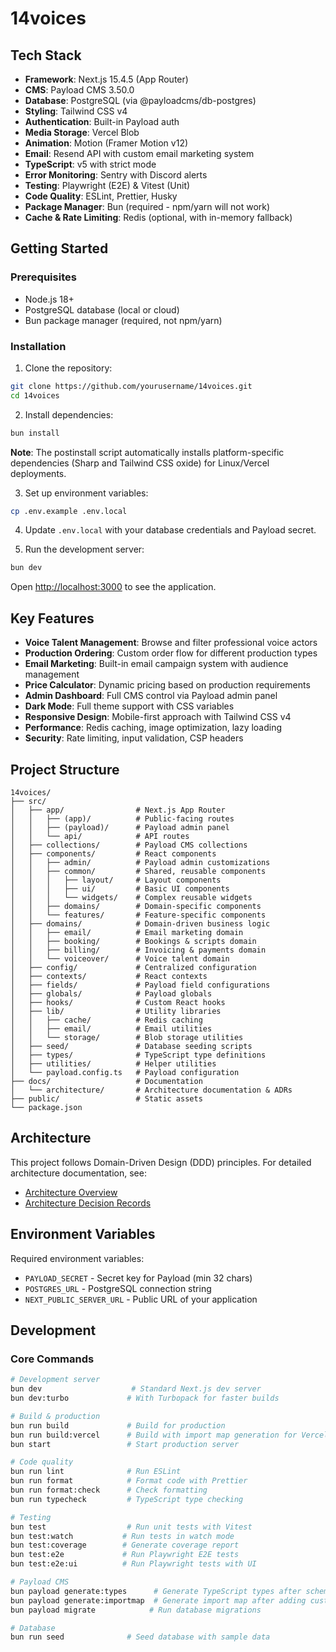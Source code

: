 # 14voices

## Tech Stack

- **Framework**: Next.js 15.4.5 (App Router)
- **CMS**: Payload CMS 3.50.0
- **Database**: PostgreSQL (via @payloadcms/db-postgres)
- **Styling**: Tailwind CSS v4
- **Authentication**: Built-in Payload auth
- **Media Storage**: Vercel Blob
- **Animation**: Motion (Framer Motion v12)
- **Email**: Resend API with custom email marketing system
- **TypeScript**: v5 with strict mode
- **Error Monitoring**: Sentry with Discord alerts
- **Testing**: Playwright (E2E) & Vitest (Unit)
- **Code Quality**: ESLint, Prettier, Husky
- **Package Manager**: Bun (required - npm/yarn will not work)
- **Cache & Rate Limiting**: Redis (optional, with in-memory fallback)

## Getting Started

### Prerequisites

- Node.js 18+
- PostgreSQL database (local or cloud)
- Bun package manager (required, not npm/yarn)

### Installation

1. Clone the repository:

```bash
git clone https://github.com/yourusername/14voices.git
cd 14voices
```

2. Install dependencies:

```bash
bun install
```

**Note**: The postinstall script automatically installs platform-specific dependencies (Sharp and Tailwind CSS oxide) for Linux/Vercel deployments.

3. Set up environment variables:

```bash
cp .env.example .env.local
```

4. Update `.env.local` with your database credentials and Payload secret.

5. Run the development server:

```bash
bun dev
```

Open [http://localhost:3000](http://localhost:3000) to see the application.

## Key Features

- **Voice Talent Management**: Browse and filter professional voice actors
- **Production Ordering**: Custom order flow for different production types
- **Email Marketing**: Built-in email campaign system with audience management
- **Price Calculator**: Dynamic pricing based on production requirements
- **Admin Dashboard**: Full CMS control via Payload admin panel
- **Dark Mode**: Full theme support with CSS variables
- **Responsive Design**: Mobile-first approach with Tailwind CSS v4
- **Performance**: Redis caching, image optimization, lazy loading
- **Security**: Rate limiting, input validation, CSP headers

## Project Structure

```
14voices/
├── src/
│   ├── app/                # Next.js App Router
│   │   ├── (app)/          # Public-facing routes
│   │   ├── (payload)/      # Payload admin panel
│   │   └── api/            # API routes
│   ├── collections/        # Payload CMS collections
│   ├── components/         # React components
│   │   ├── admin/          # Payload admin customizations
│   │   ├── common/         # Shared, reusable components
│   │   │   ├── layout/     # Layout components
│   │   │   ├── ui/         # Basic UI components
│   │   │   └── widgets/    # Complex reusable widgets
│   │   ├── domains/        # Domain-specific components
│   │   └── features/       # Feature-specific components
│   ├── domains/            # Domain-driven business logic
│   │   ├── email/          # Email marketing domain
│   │   ├── booking/        # Bookings & scripts domain
│   │   ├── billing/        # Invoicing & payments domain
│   │   └── voiceover/      # Voice talent domain
│   ├── config/             # Centralized configuration
│   ├── contexts/           # React contexts
│   ├── fields/             # Payload field configurations
│   ├── globals/            # Payload globals
│   ├── hooks/              # Custom React hooks
│   ├── lib/                # Utility libraries
│   │   ├── cache/          # Redis caching
│   │   ├── email/          # Email utilities
│   │   └── storage/        # Blob storage utilities
│   ├── seed/               # Database seeding scripts
│   ├── types/              # TypeScript type definitions
│   ├── utilities/          # Helper utilities
│   └── payload.config.ts   # Payload configuration
├── docs/                   # Documentation
│   └── architecture/       # Architecture documentation & ADRs
├── public/                 # Static assets
└── package.json
```

## Architecture

This project follows Domain-Driven Design (DDD) principles. For detailed architecture documentation, see:

- [Architecture Overview](./docs/architecture/README.md)
- [Architecture Decision Records](./docs/architecture/adr/)

## Environment Variables

Required environment variables:

- `PAYLOAD_SECRET` - Secret key for Payload (min 32 chars)
- `POSTGRES_URL` - PostgreSQL connection string
- `NEXT_PUBLIC_SERVER_URL` - Public URL of your application

## Development

### Core Commands

```bash
# Development server
bun dev                    # Standard Next.js dev server
bun dev:turbo             # With Turbopack for faster builds

# Build & production
bun run build             # Build for production
bun run build:vercel      # Build with import map generation for Vercel
bun start                 # Start production server

# Code quality
bun run lint              # Run ESLint
bun run format            # Format code with Prettier
bun run format:check      # Check formatting
bun run typecheck         # TypeScript type checking

# Testing
bun test                  # Run unit tests with Vitest
bun test:watch           # Run tests in watch mode
bun test:coverage        # Generate coverage report
bun test:e2e             # Run Playwright E2E tests
bun test:e2e:ui          # Run Playwright tests with UI

# Payload CMS
bun payload generate:types      # Generate TypeScript types after schema changes
bun payload generate:importmap  # Generate import map after adding custom components
bun payload migrate            # Run database migrations

# Database
bun run seed              # Seed database with sample data
```
